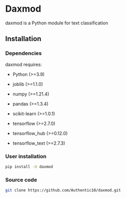 # Daxmod

daxmod is a Python module for text classification

## Installation

### Dependencies

daxmod requires:

- Python (>=3.9)

- joblib (>=1.1.0)

- numpy (>=1.21.4)

- pandas (>=1.3.4)

- scikit-learn (>=1.0.1)

- tensorflow (>=2.7.0)

- tensorflow_hub (>=0.12.0)

- tensorflow_text (>=2.7.3)

### User installation

```bash
pip install -U daxmod
```

### Source code

```bash
git clone https://github.com/Authentic10/daxmod.git
```

